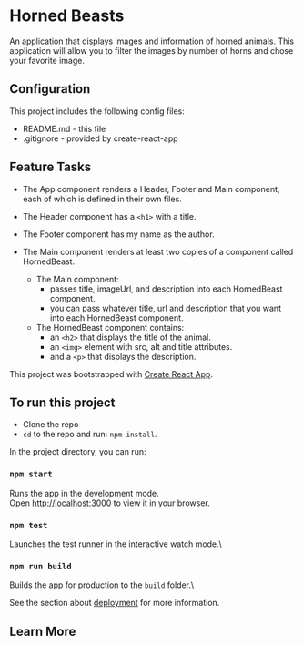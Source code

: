 # Horned Beasts

An application that displays images and information of horned animals.
This application will allow you to filter the images by number of horns and chose your favorite image.

## Configuration

This project includes the following config files:

- README.md - this file
- .gitignore - provided by create-react-app

## Feature Tasks

- The App component renders a Header, Footer and Main component, each of which is defined in their own files.

- The Header component has a `<h1>` with a title.

- The Footer component has my name as the author.

- The Main component renders at least two copies of a component called HornedBeast.

  - The Main component:
    - passes title, imageUrl, and description into each HornedBeast component.
    - you can pass whatever title, url and description that you want into each HornedBeast component.
  - The HornedBeast component contains:
    - an `<h2>` that displays the title of the animal.
    - an `<img>` element with src, alt and title attributes.
    - and a `<p>` that displays the description.

This project was bootstrapped with [Create React App](https://github.com/facebook/create-react-app).

## To run this project

- Clone the repo
- `cd` to the repo and run: `npm install`.

In the project directory, you can run:

### `npm start`

Runs the app in the development mode.\
Open [http://localhost:3000](http://localhost:3000) to view it in your browser.

### `npm test`

Launches the test runner in the interactive watch mode.\

### `npm run build`

Builds the app for production to the `build` folder.\

See the section about [deployment](https://facebook.github.io/create-react-app/docs/deployment) for more information.

## Learn More
